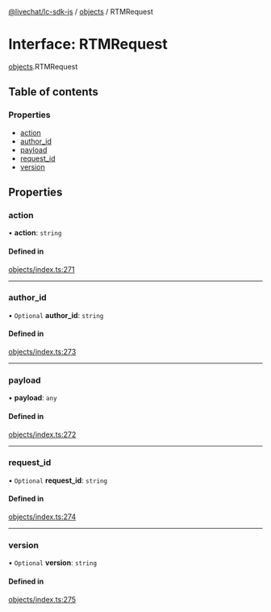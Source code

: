 [@livechat/lc-sdk-js](../README.md) / [objects](../modules/objects.md) / RTMRequest

# Interface: RTMRequest

[objects](../modules/objects.md).RTMRequest

## Table of contents

### Properties

- [action](objects.RTMRequest.md#action)
- [author\_id](objects.RTMRequest.md#author_id)
- [payload](objects.RTMRequest.md#payload)
- [request\_id](objects.RTMRequest.md#request_id)
- [version](objects.RTMRequest.md#version)

## Properties

### action

• **action**: `string`

#### Defined in

[objects/index.ts:271](https://github.com/livechat/lc-sdk-js/blob/4da1eb6/src/objects/index.ts#L271)

___

### author\_id

• `Optional` **author\_id**: `string`

#### Defined in

[objects/index.ts:273](https://github.com/livechat/lc-sdk-js/blob/4da1eb6/src/objects/index.ts#L273)

___

### payload

• **payload**: `any`

#### Defined in

[objects/index.ts:272](https://github.com/livechat/lc-sdk-js/blob/4da1eb6/src/objects/index.ts#L272)

___

### request\_id

• `Optional` **request\_id**: `string`

#### Defined in

[objects/index.ts:274](https://github.com/livechat/lc-sdk-js/blob/4da1eb6/src/objects/index.ts#L274)

___

### version

• `Optional` **version**: `string`

#### Defined in

[objects/index.ts:275](https://github.com/livechat/lc-sdk-js/blob/4da1eb6/src/objects/index.ts#L275)
